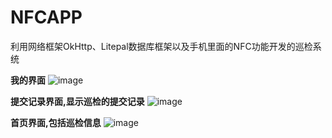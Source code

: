 # NFCAPP
利用网络框架OkHttp、Litepal数据库框架以及手机里面的NFC功能开发的巡检系统

**我的界面**
![image](https://github.com/wd18535470628/NFCAPP/blob/master/1.jpg)

**提交记录界面,显示巡检的提交记录**
![image](https://github.com/wd18535470628/NFCAPP/blob/master/2.jpg)

**首页界面,包括巡检信息**
![image](https://github.com/wd18535470628/NFCAPP/blob/master/3.jpg)
